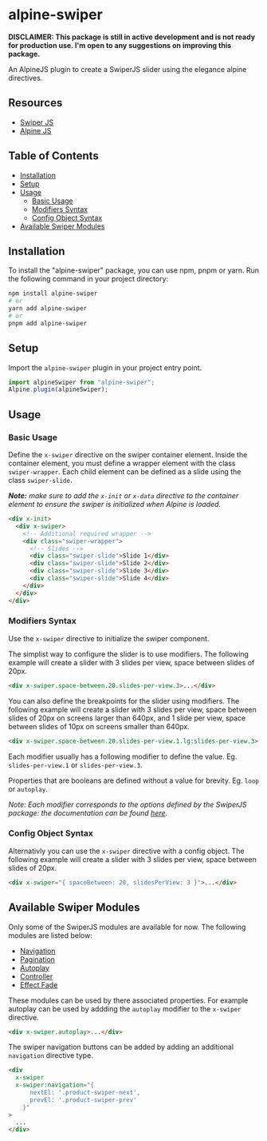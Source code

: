 # alpine-swiper

**DISCLAIMER: This package is still in active development and is not ready for production use. I'm open to any suggestions on improving this package.**

An AlpineJS plugin to create a SwiperJS slider using the elegance alpine directives.

## Resources

- [Swiper JS](https://swiperjs.com/)
- [Alpine JS](https://alpinejs.dev/)

## Table of Contents

- [Installation](#installation)
- [Setup](#setup)
- [Usage](#usage)
  - [Basic Usage](#basic-usage)
  - [Modifiers Syntax](#modifiers-syntax)
  - [Config Object Syntax](#config-object-syntax)
- [Available Swiper Modules](#available-swiper-modules)

## Installation

To install the "alpine-swiper" package, you can use npm, pnpm or yarn. Run the following command in your project directory:

```bash
npm install alpine-swiper
# or
yarn add alpine-swiper
# or
pnpm add alpine-swiper
```

## Setup

Import the `alpine-swiper` plugin in your project entry point.

```js
import alpineSwiper from "alpine-swiper";
Alpine.plugin(alpineSwiper);
```

## Usage

### Basic Usage

Define the `x-swiper` directive on the swiper container element.
Inside the container element, you must define a wrapper element with the class `swiper-wrapper`. Each child element can be defined as a slide using the class `swiper-slide`.

_**Note:** make sure to add the `x-init` or `x-data` directive to the container element to ensure the swiper is initialized when Alpine is loaded._

```html
<div x-init>
  <div x-swiper>
    <!-- Additional required wrapper -->
    <div class="swiper-wrapper">
      <!-- Slides -->
      <div class="swiper-slide">Slide 1</div>
      <div class="swiper-slide">Slide 2</div>
      <div class="swiper-slide">Slide 3</div>
      <div class="swiper-slide">Slide 4</div>
    </div>
  </div>
</div>
```

### Modifiers Syntax

Use the `x-swiper` directive to initialize the swiper component.

The simplist way to configure the slider is to use modifiers. The following example will create a slider with 3 slides per view, space between slides of 20px.

```html
<div x-swiper.space-between.20.slides-per-view.3>...</div>
```

You can also define the breakpoints for the slider using modifiers. The following example will create a slider with 3 slides per view, space between slides of 20px on screens larger than 640px, and 1 slide per view, space between slides of 10px on screens smaller than 640px.

```html
<div x-swiper.space-between.20.slides-per-view.1.lg:slides-per-view.3>...</div>
```

Each modifier usually has a following modifier to define the value.
Eg. `slides-per-view.1` or `slides-per-view.3`.

Properties that are booleans are defined without a value for brevity.
Eg. `loop` or `autoplay`.

_Note: Each modifier corresponds to the options defined by the SwiperJS package: the documentation can be found [here](https://swiperjs.com/swiper-api)._

### Config Object Syntax

Alternativly you can use the `x-swiper` directive with a config object. The following example will create a slider with 3 slides per view, space between slides of 20px.

```html
<div x-swiper="{ spaceBetween: 20, slidesPerView: 3 }">...</div>
```

## Available Swiper Modules

Only some of the SwiperJS modules are available for now. The following modules are listed below:

- [Navigation](https://swiperjs.com/swiper-api#navigation)
- [Pagination](https://swiperjs.com/swiper-api#pagination)
- [Autoplay](https://swiperjs.com/swiper-api#autoplay)
- [Controller](https://swiperjs.com/swiper-api#controller)
- [Effect Fade](https://swiperjs.com/swiper-api#effect-fade)

These modules can be used by there associated properties.
For example autoplay can be used by addding the `autoplay` modifier to the `x-swiper` directive.

```html
<div x-swiper.autoplay>...</div>
```

The swiper navigation buttons can be added by adding an additional `navigation` directive type.

```html
<div
  x-swiper
  x-swiper:navigation="{
      nextEl: '.product-swiper-next',
      prevEl: '.product-swiper-prev'
    }"
>
  ...
</div>
```
